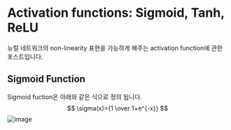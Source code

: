 # Activation functions: Sigmoid, Tanh, ReLU
뉴럴 네트워크의 non-linearity 표현을 가능하게 해주는 activation function에 관한 포스트입니다.
## Sigmoid Function
Sigmoid fuction은 아래와 같은 식으로 정의 됩니다.
$$
\sigma(x)={1 \over 1+e^{-x}}
$$
![image](https://user-images.githubusercontent.com/11609881/112778853-6c2c7a80-9080-11eb-9af8-44d9b93ce0a6.png)

<!--stackedit_data:
eyJoaXN0b3J5IjpbLTcxOTM2OTA3Nl19
-->